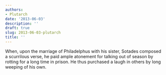 ```yaml
---
authors:
- Plutarch
date: '2013-06-03'
description: ''
draft: true
slug: 2013-06-03-plutarch
title: ''
---
```

When, upon the marriage of Philadelphus with his sister, Sotades composed a scurrilous verse, he paid ample atonement for talking out of season by rotting for a long time in prison. He thus purchased a laugh in others by long weeping of his own.



